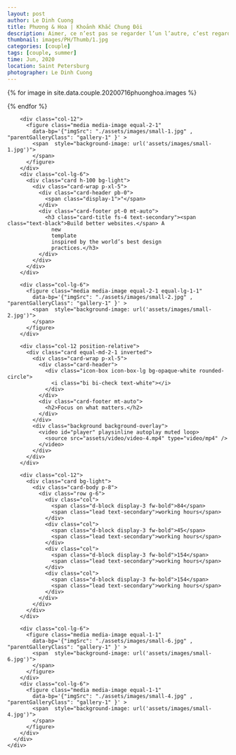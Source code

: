 ```yaml
---
layout: post
author: Le Dinh Cuong
title: Phương & Hoa | Khoảnh Khắc Chung Đôi
description: Aimer, ce n’est pas se regarder l’un l’autre, c’est regarder ensemble dans la même direction. I believe that imagination is stronger than knowledge – myth is more potent than history – dreams are more powerful than facts – hope always triumphs over experience – laughter is the cure for grief – love is stronger than death.
thumbnail: images/PH/Thumb/1.jpg
categories: [couple]
tags: [couple, summer]
time: Jun, 2020
location: Saint Petersburg
photographer: Le Dinh Cuong
---
```



  <section class="py-15">
    <div class="container">
      <div class="row g-3 g-xl-5 gallery-1">
        {% for image in site.data.couple.20200716phuonghoa.images %}
            <div class="col-{{ image.col }}">
            <figure class="media media-image {{ image.equal }}" 
                data-bp='{"imgSrc": "./images/PH/{{ image.name }}.jpg" , "parentGalleryClass": "gallery-1" }' >
                <span  style="background-image: url('images/PH/Thumb/{{ image.name }}.jpg')">
                </span>
            </figure>
            </div>
        {% endfor %}


        <div class="col-12">
          <figure class="media media-image equal-2-1" 
            data-bp='{"imgSrc": "./assets/images/small-1.jpg" , "parentGalleryClass": "gallery-1" }' >
            <span  style="background-image: url('assets/images/small-1.jpg')">
            </span>
          </figure>
        </div>
        <div class="col-lg-6">
          <div class="card h-100 bg-light">
            <div class="card-wrap p-xl-5">
              <div class="card-header pb-0">
                <span class="display-1">"</span>
              </div>
              <div class="card-footer pt-0 mt-auto">
                <h3 class="card-title fs-4 text-secondary"><span class="text-black">Build better websites.</span> A
                  new
                  template
                  inspired by the world’s best design
                  practices.</h3>
              </div>
            </div>
          </div>
        </div>

        <div class="col-lg-6">
          <figure class="media media-image equal-2-1 equal-lg-1-1" 
            data-bp='{"imgSrc": "./assets/images/small-2.jpg" , "parentGalleryClass": "gallery-1" }' >
            <span  style="background-image: url('assets/images/small-2.jpg')">
            </span>
          </figure>
        </div>

        <div class="col-12 position-relative">
          <div class="card equal-md-2-1 inverted">
            <div class="card-wrap p-xl-5">
              <div class="card-header">
                <div class="icon-box icon-box-lg bg-opaque-white rounded-circle">
                  <i class="bi bi-check text-white"></i>
                </div>
              </div>
              <div class="card-footer mt-auto">
                <h2>Focus on what matters.</h2>
              </div>
            </div>
            <div class="background background-overlay">
              <video id="player" playsinline autoplay muted loop>
                <source src="assets/video/video-4.mp4" type="video/mp4" />
              </video>
            </div>
          </div>
        </div>

        <div class="col-12">
          <div class="card bg-light">
            <div class="card-body p-8">
              <div class="row g-6">
                <div class="col">
                  <span class="d-block display-3 fw-bold">84</span>
                  <span class="lead text-secondary">working hours</span>
                </div>
                <div class="col">
                  <span class="d-block display-3 fw-bold">45</span>
                  <span class="lead text-secondary">working hours</span>
                </div>
                <div class="col">
                  <span class="d-block display-3 fw-bold">154</span>
                  <span class="lead text-secondary">working hours</span>
                </div>
                <div class="col">
                  <span class="d-block display-3 fw-bold">154</span>
                  <span class="lead text-secondary">working hours</span>
                </div>
              </div>
            </div>
          </div>
        </div>

        <div class="col-lg-6">
          <figure class="media media-image equal-1-1" 
            data-bp='{"imgSrc": "./assets/images/small-6.jpg" , "parentGalleryClass": "gallery-1" }' >
            <span  style="background-image: url('assets/images/small-6.jpg')">
            </span>
          </figure>
        </div>
        <div class="col-lg-6">
          <figure class="media media-image equal-1-1" 
            data-bp='{"imgSrc": "./assets/images/small-4.jpg" , "parentGalleryClass": "gallery-1" }' >
            <span  style="background-image: url('assets/images/small-4.jpg')">
            </span>
          </figure>
        </div>
      </div>
    </div>
  </section>
 